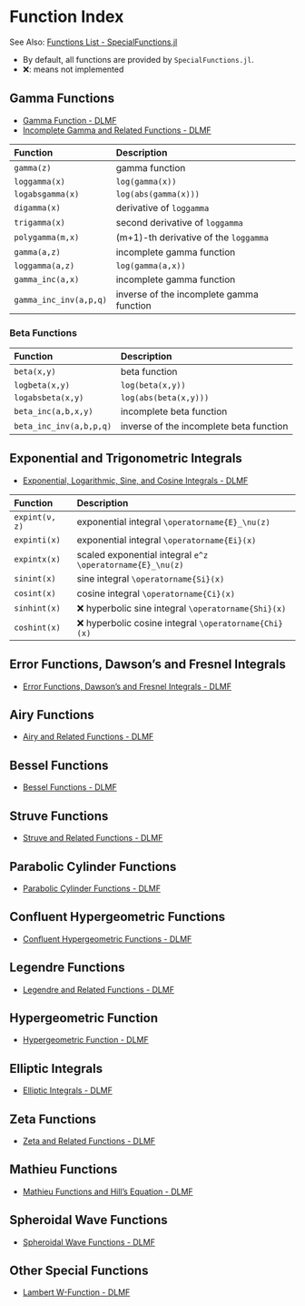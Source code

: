 # Function Index



See Also: [Functions List - SpecialFunctions.jl](https://specialfunctions.juliamath.org/stable/functions_overview/)

- By default, all functions are provided by `SpecialFunctions.jl`.
- ❌: means not implemented


## Gamma Functions
- [Gamma Function - DLMF](https://dlmf.nist.gov/5)
- [Incomplete Gamma and Related Functions - DLMF](https://dlmf.nist.gov/8)

| Function | Description |
|:-------- |:----------- |
| `gamma(z)`        | gamma function |
| `loggamma(x)`     | `log(gamma(x))` |
| `logabsgamma(x)`  | `log(abs(gamma(x)))` |
| `digamma(x)`      | derivative of `loggamma` |
| `trigamma(x)`     | second derivative of `loggamma` |
| `polygamma(m,x)`  | (m+1)-th derivative of the `loggamma` |
| `gamma(a,z)`          | incomplete gamma function |
| `loggamma(a,z)`       | `log(gamma(a,x))` |
| `gamma_inc(a,x)`      | incomplete gamma function |
| `gamma_inc_inv(a,p,q)` | inverse of the incomplete gamma function |

### Beta Functions
| Function | Description |
|:-------- |:----------- |
| `beta(x,y)`           | beta function |
| `logbeta(x,y)`        | `log(beta(x,y))` |
| `logabsbeta(x,y)`     | `log(abs(beta(x,y)))` |
| `beta_inc(a,b,x,y)`   | incomplete beta function |
| `beta_inc_inv(a,b,p,q)` | inverse of the incomplete beta function |


## Exponential and Trigonometric Integrals
- [Exponential, Logarithmic, Sine, and Cosine Integrals - DLMF](https://dlmf.nist.gov/6)

| Function | Description |
|:-------- |:----------- |
| `expint(ν, z)`    | exponential integral  ``\operatorname{E}_\nu(z)`` |
| `expinti(x)`      | exponential integral  ``\operatorname{Ei}(x)`` |
| `expintx(x)`      | scaled exponential integral  ``e^z \operatorname{E}_\nu(z)`` |
| `sinint(x)`   | sine integral  ``\operatorname{Si}(x)`` |
| `cosint(x)`   | cosine integral  ``\operatorname{Ci}(x)`` |
| `sinhint(x)`  | ❌ hyperbolic sine integral  ``\operatorname{Shi}(x)`` |
| `coshint(x)`  | ❌ hyperbolic cosine integral  ``\operatorname{Chi}(x)`` |


## Error Functions, Dawson’s and Fresnel Integrals
- [Error Functions, Dawson’s and Fresnel Integrals - DLMF](https://dlmf.nist.gov/7)


## Airy Functions
- [Airy and Related Functions - DLMF](https://dlmf.nist.gov/9)


## Bessel Functions
- [Bessel Functions - DLMF](https://dlmf.nist.gov/10)


## Struve Functions
- [Struve and Related Functions - DLMF](https://dlmf.nist.gov/11)


## Parabolic Cylinder Functions
- [Parabolic Cylinder Functions - DLMF](https://dlmf.nist.gov/12)


## Confluent Hypergeometric Functions
- [Confluent Hypergeometric Functions - DLMF](https://dlmf.nist.gov/13)


## Legendre Functions
- [Legendre and Related Functions - DLMF](https://dlmf.nist.gov/14)


## Hypergeometric Function
- [Hypergeometric Function - DLMF](https://dlmf.nist.gov/15)


## Elliptic Integrals
- [Elliptic Integrals - DLMF](https://dlmf.nist.gov/19)


## Zeta Functions
- [Zeta and Related Functions - DLMF](https://dlmf.nist.gov/25)


## Mathieu Functions
- [Mathieu Functions and Hill’s Equation - DLMF](https://dlmf.nist.gov/28)


## Spheroidal Wave Functions
- [Spheroidal Wave Functions - DLMF](https://dlmf.nist.gov/30)


## Other Special Functions
- [Lambert W-Function - DLMF](https://dlmf.nist.gov/4.13)
